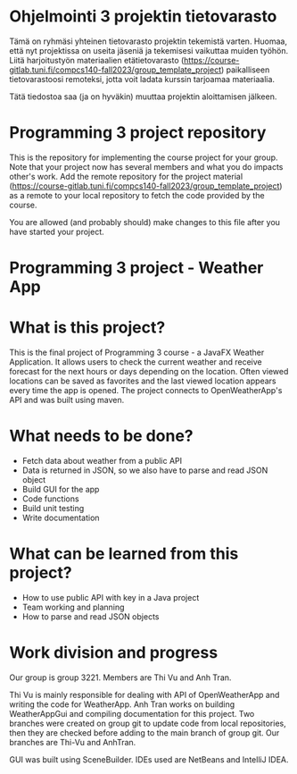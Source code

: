 # Ohjelmointi 3 projektin tietovarasto

Tämä on ryhmäsi yhteinen tietovarasto projektin tekemistä varten. Huomaa, että nyt
projektissa on useita jäseniä ja tekemisesi vaikuttaa muiden työhön. Liitä harjoitustyön
materiaalien etätietovarasto (https://course-gitlab.tuni.fi/compcs140-fall2023/group_template_project)
paikalliseen tietovarastoosi remoteksi, jotta voit ladata kurssin tarjoamaa materiaalia.

Tätä tiedostoa saa (ja on hyväkin) muuttaa projektin aloittamisen jälkeen.

# Programming 3 project repository

This is the repository for implementing the course project for your group. Note that
your project now has several members and what you do impacts other's work. Add the remote
repository for the project material (https://course-gitlab.tuni.fi/compcs140-fall2023/group_template_project)
as a remote to your local repository to fetch the code provided by the course.

You are allowed (and probably should) make changes to this file after you have started your project.

# Programming 3 project - Weather App

# What is this project?
This is the final project of Programming 3 course - a JavaFX Weather Application. It allows users to check the current
weather and receive forecast for the next hours or days depending on the location. Often viewed locations can be saved
as favorites and the last viewed location appears every time the app is opened. The project connects to OpenWeatherApp's
API and was built using maven.

# What needs to be done?
<ul>
<li>Fetch data about weather from a public API</li>
<li>Data is returned in JSON, so we also have to parse and read JSON object</li>
<li>Build GUI for the app</li>
<li>Code functions</li>
<li>Build unit testing</li>
<li>Write documentation</li>
</ul>

# What can be learned from this project?
<ul>
<li>How to use public API with key in a Java project</li>
<li>Team working and planning</li>
<li>How to parse and read JSON objects</li>
</ul>

# Work division and progress

Our group is group 3221. Members are Thi Vu and Anh Tran.

Thi Vu is mainly responsible for dealing with API of OpenWeatherApp and writing the code for WeatherApp.
Anh Tran works on building WeatherAppGui and compiling documentation for this project. Two branches were
created on group git to update code from local repositories, then they are checked before adding to the
main branch of group git. Our branches are Thi-Vu and AnhTran.

GUI was built using SceneBuilder. IDEs used are NetBeans and IntelliJ IDEA.

